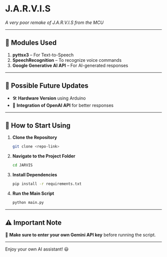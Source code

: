# J.A.R.V.I.S  
*A very poor remake of J.A.R.V.I.S from the MCU*  

---

## 🚀 Modules Used  

1. **pyttsx3** – For Text-to-Speech  
2. **SpeechRecognition** – To recognize voice commands  
3. **Google Generative AI API** – For AI-generated responses  

---

## 🔮 Possible Future Updates  

- 🛠 **Hardware Version** using Arduino  
- 🤖 **Integration of OpenAI API** for better responses  

---

## 📌 How to Start Using  

1. **Clone the Repository**  
   ```sh
   git clone <repo-link>
   ```
2. **Navigate to the Project Folder**  
   ```sh
   cd JARVIS
   ```
3. **Install Dependencies**  
   ```sh
   pip install -r requirements.txt
   ```
4. **Run the Main Script**  
   ```sh
   python main.py
   ```

---

## ⚠️ Important Note  

🔑 **Make sure to enter your own Gemini API key** before running the script.  

---

Enjoy your own AI assistant! 😃
